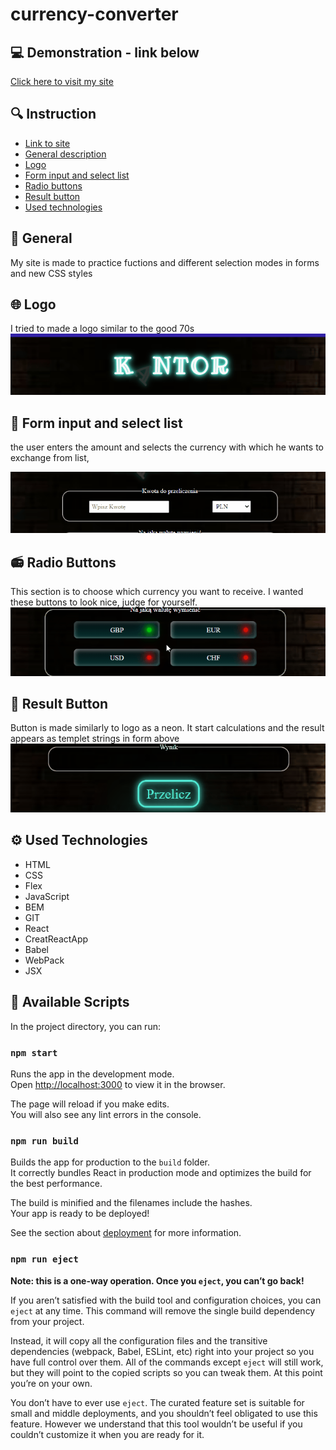 # currency-converter

## :computer: Demonstration - link below
[Click here to visit my site](https://krzysztof-jaczewski.github.io/currency-converter-react/)

## :mag: Instruction
* [Link to site](#Try-it,-link-below)
* [General description](#General)
* [Logo](#Logo)
* [Form input and select list](#Form-input-and-select-list)
* [Radio buttons](#Radio-Buttons)
* [Result button](#Result-Button)
* [Used technologies](#Used-Technologies)

## :memo: General
My site is made to practice fuctions and different selection modes in forms and new CSS styles
## :globe_with_meridians: Logo
I tried to made a logo similar to the good 70s 
![logo](readme/logo.gif)
## :bookmark_tabs: Form input and select list
the user enters the amount and selects the currency with which he wants to exchange from list, 

![input](readme/input.gif)

## :radio: Radio Buttons
This section is to choose which currency you want to receive. I wanted these buttons to look nice, judge for yourself.
![radioButtons](readme/radioButtons.gif)

## :chocolate_bar: Result Button
Button is made similarly to logo as a neon. It start calculations and the result appears as templet strings in form above
![radioButtons](readme/button.gif)
## :gear: Used Technologies

* HTML
* CSS
* Flex
* JavaScript
* BEM
* GIT
* React
* CreatReactApp
* Babel
* WebPack
* JSX

## :wrench: Available Scripts

In the project directory, you can run:

### `npm start`

Runs the app in the development mode.\
Open [http://localhost:3000](http://localhost:3000) to view it in the browser.

The page will reload if you make edits.\
You will also see any lint errors in the console.

### `npm run build`

Builds the app for production to the `build` folder.\
It correctly bundles React in production mode and optimizes the build for the best performance.

The build is minified and the filenames include the hashes.\
Your app is ready to be deployed!

See the section about [deployment](https://facebook.github.io/create-react-app/docs/deployment) for more information.

### `npm run eject`

**Note: this is a one-way operation. Once you `eject`, you can’t go back!**

If you aren’t satisfied with the build tool and configuration choices, you can `eject` at any time. This command will remove the single build dependency from your project.

Instead, it will copy all the configuration files and the transitive dependencies (webpack, Babel, ESLint, etc) right into your project so you have full control over them. All of the commands except `eject` will still work, but they will point to the copied scripts so you can tweak them. At this point you’re on your own.

You don’t have to ever use `eject`. The curated feature set is suitable for small and middle deployments, and you shouldn’t feel obligated to use this feature. However we understand that this tool wouldn’t be useful if you couldn’t customize it when you are ready for it.

